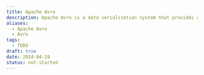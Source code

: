 ```yaml
---
title: Apache Avro
description: Apache Avro is a data serialization system that provides compact, fast binary data format and rich data structures for serializing, transporting, and storing data in a language-neutral way.
aliases:
  - Apache Avro
  - Avro
tags:
  - TODO
draft: true
date: 2024-04-29
status: not-started
---
```

